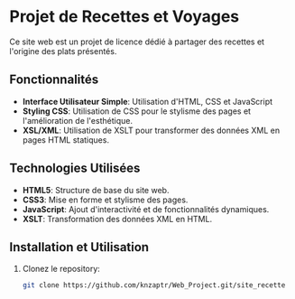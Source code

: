 # Projet de Recettes et Voyages

Ce site web est un projet de licence dédié à partager des recettes et l'origine des plats présentés.

## Fonctionnalités

- **Interface Utilisateur Simple**: Utilisation d'HTML, CSS et JavaScript
- **Styling CSS**: Utilisation de CSS pour le stylisme des pages et l'amélioration de l'esthétique.
- **XSL/XML**: Utilisation de XSLT pour transformer des données XML en pages HTML statiques.

## Technologies Utilisées

- **HTML5**: Structure de base du site web.
- **CSS3**: Mise en forme et stylisme des pages.
- **JavaScript**: Ajout d'interactivité et de fonctionnalités dynamiques.
- **XSLT**: Transformation des données XML en HTML.

## Installation et Utilisation

1. Clonez le repository:
   ```bash
   git clone https://github.com/knzaptr/Web_Project.git/site_recette